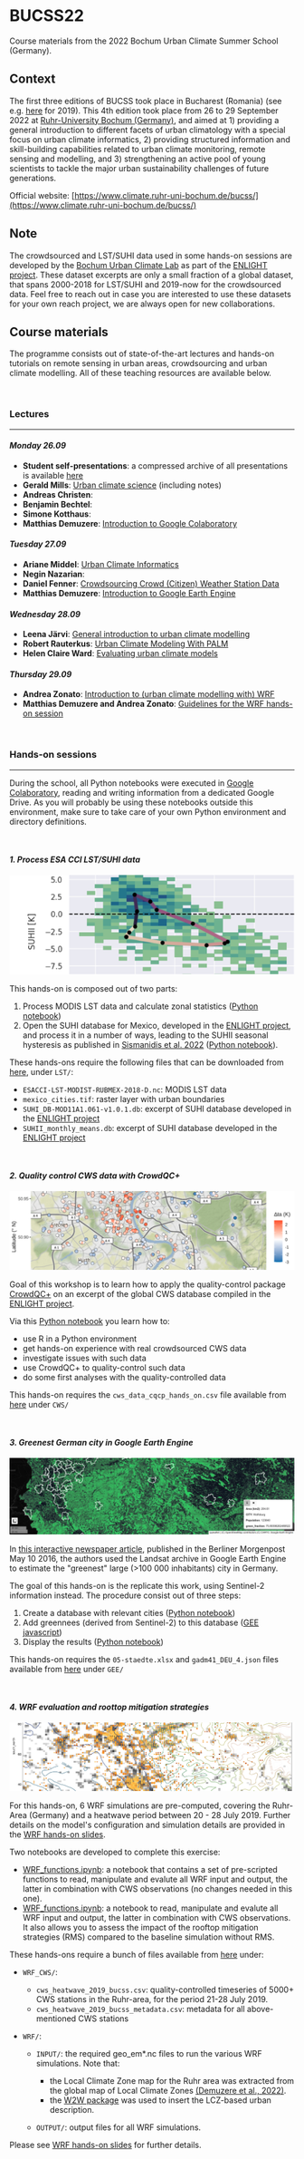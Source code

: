 # BUCSS22
Course materials from the 2022 Bochum Urban Climate Summer School (Germany).

## Context
The first three editions of BUCSS took place in Bucharest (Romania) (see e.g. [here](https://icub.unibuc.ro/events/bucss2019/) for 2019). 
This 4th edition took place from 26 to 29 September 2022 at [Ruhr-University Bochum (Germany)](https://www.ruhr-uni-bochum.de/en), and aimed at 1) providing a general introduction to different facets of urban climatology with a special focus on urban climate informatics, 2) providing structured information and skill-building capabilities related to urban climate monitoring, remote sensing and modelling, and 3) strengthening an active pool of young scientists to tackle the major urban sustainability challenges of future generations.

Official website: [https://www.climate.ruhr-uni-bochum.de/bucss/](https://www.climate.ruhr-uni-bochum.de/bucss/) 

## Note
The crowdsourced and LST/SUHI data used in some hands-on sessions are developed by the [Bochum Urban Climate Lab](https://www.climate.ruhr-uni-bochum.de/research/research-areas/)  as part of the [ENLIGHT project](https://www.climate.ruhr-uni-bochum.de/research/projects/enlight/). These dataset excerpts are only a small fraction of a global dataset, that spans 2000-2018 for LST/SUHI and 2019-now for the crowdsourced data. Feel free to reach out in case you are interested to use these datasets for your own reach project, we are always open for new collaborations.

## Course materials
The programme consists out of state-of-the-art lectures and hands-on tutorials on remote sensing in urban areas, crowdsourcing and urban climate modelling. All of these teaching resources are available below.  

<br>

### Lectures
- - -

#### _Monday 26.09_
- **Student self-presentations**: a compressed archive of all presentations is available [here](https://github.com/RUBclim/BUCSS22/blob/main/lectures/student_self-presentations.tar.xz)
- **Gerald Mills**: [Urban climate science](https://github.com/RUBclim/BUCSS22/blob/main/lectures/Mills_IntroUrbanClimate.pdf) (including notes)
- **Andreas Christen**:
- **Benjamin Bechtel**:
- **Simone Kotthaus**: 
- **Matthias Demuzere**: [Introduction to Google Colaboratory](https://github.com/RUBclim/BUCSS22/blob/main/lectures/Demuzere_GoogleColab_Intro.pdf)

#### _Tuesday 27.09_
- **Ariane Middel**: [Urban Climate Informatics](https://github.com/RUBclim/BUCSS22/blob/main/lectures/Middel_UCI.pdf)
- **Negin Nazarian**: 
- **Daniel Fenner**: [Crowdsourcing Crowd (Citizen) Weather Station Data](https://github.com/RUBclim/BUCSS22/blob/main/lectures/Fenner_Crowdsourcing_CWS.pdf)
- **Matthias Demuzere**: [Introduction to Google Earth Engine](https://github.com/RUBclim/BUCSS22/blob/main/lectures/Demuzere_GoogleEarthEngine.pdf)

#### _Wednesday 28.09_
- **Leena Järvi**: [General introduction to urban climate modelling](https://github.com/RUBclim/BUCSS22/blob/main/lectures/Jarvi_modelling.pdf)
- **Robert Rauterkus**: [Urban Climate Modeling With PALM](https://github.com/RUBclim/BUCSS22/blob/main/lectures/Rauterkus_PALM.pdf)
- **Helen Claire Ward**: [Evaluating urban climate models](https://github.com/RUBclim/BUCSS22/blob/main/lectures/Ward_ModelEvaulation.pdf)

#### _Thursday 29.09_
- **Andrea Zonato**: [Introduction to (urban climate modelling with) WRF](https://github.com/RUBclim/BUCSS22/blob/main/lectures/Zonato_WRF.pdf)
- **Matthias Demuzere and Andrea Zonato**: [Guidelines for the WRF hands-on session](https://github.com/RUBclim/BUCSS22/blob/main/lectures/Demuzere_Zonato_WRF-HandsOn.pdf)


<br>

### Hands-on sessions
- - -

During the school, all Python notebooks were executed in [Google Colaboratory](https://colab.research.google.com/), reading and writing information from a dedicated Google Drive. As you will probably be using these notebooks outside this environment, make sure to take care of your own Python environment and directory definitions. 

<br>

#### _1. Process ESA CCI LST/SUHI data_


![SUHII_ENLIGHT_hysteresis.png](img/SUHII_ENLIGHT_hysteresis.png)


This hands-on is composed out of two parts:

1. Process MODIS LST data and calculate zonal statistics ([Python notebook](notebooks/LST_Exercise_partA.ipynb))
2. Open the SUHI database for Mexico, developed in the [ENLIGHT project](https://www.climate.ruhr-uni-bochum.de/research/projects/enlight/), and process it in a number of ways, leading to the SUHII seasonal hysteresis as published in [Sismanidis et al. 2022](http://doi.org/10.3390/rs14102318) ([Python notebook](notebooks/LST_Exercise_partB.ipynb)).

These hands-ons require the following files that can be downloaded from [here](https://geo-cloud.geographie.ruhr-uni-bochum.de/index.php/s/RHBWQiSinZmotQr), under `LST/`:

* `ESACCI-LST-MODIST-RUBMEX-2018-D.nc`: MODIS LST data
* `mexico_cities.tif`: raster layer with urban boundaries
* `SUHI_DB-MOD11A1.061-v1.0.1.db`: excerpt of SUHI database developed in the [ENLIGHT project](https://www.climate.ruhr-uni-bochum.de/research/projects/enlight/)
* `SUHII_monthly_means.db`: excerpt of SUHI database developed in the [ENLIGHT project](https://www.climate.ruhr-uni-bochum.de/research/projects/enlight/)

<br>

#### _2. Quality control CWS data with CrowdQC+_

![dTa_CrowdQCplus.png](img/dTa_CrowdQCplus.png)

Goal of this workshop is to learn how to apply the quality-control package [CrowdQC+](https://doi.org/10.3389/fenvs.2021.720747) on an excerpt of the global CWS database compiled in the [ENLIGHT project](https://www.climate.ruhr-uni-bochum.de/research/projects/enlight/).

Via this [Python notebook](notebooks/crowdqcplus_application.ipynb) you learn how to:

- use R in a Python environment
- get hands-on experience with real crowdsourced CWS data
- investigate issues with such data
- use CrowdQC+ to quality-control such data
- do some first analyses with the quality-controlled data

This hands-on requires the `cws_data_cqcp_hands_on.csv` file available from [here](https://geo-cloud.geographie.ruhr-uni-bochum.de/index.php/s/RHBWQiSinZmotQr) under `CWS/`

<br>

#### _3. Greenest German city in Google Earth Engine_

![gee_greenest_cities.png](img/gee_greenest_cities.png)

In [this interactive newspaper article](https://interaktiv.morgenpost.de/gruenste-staedte-deutschlands/), published in the Berliner Morgenpost May 10 2016, the authors used the Landsat archive in Google Earth Engine to estimate the "greenest" large (>100 000 inhabitants) city in Germany.   

The goal of this hands-on is the replicate this work, using Sentinel-2 information instead. The procedure consist out of three steps:

1. Create a database with relevant cities ([Python notebook](notebooks/GEE_prep_city_data.ipynb))
2. Add greennees (derived from Sentinel-2) to this database ([GEE javascript](notebooks/greenest_city_germany.js))
3. Display the results ([Python notebook](notebooks/GEE_plot_city_data.ipynb))

This hands-on requires the `05-staedte.xlsx` and `gadm41_DEU_4.json` files available from [here](https://geo-cloud.geographie.ruhr-uni-bochum.de/index.php/s/RHBWQiSinZmotQr) under `GEE/`

<br>

#### _4. WRF evaluation and roottop mitigation strategies_

![WRF_Netatmo_evaluation.png](img/WRF_Netatmo_evaluation.png)

For this hands-on, 6 WRF simulations are pre-computed, covering the Ruhr-Area (Germany) and a heatwave period between 20 - 28 July 2019. Further details on the model's configuration and simulation details are provided in the [WRF hands-on slides](https://github.com/RUBclim/BUCSS22/blob/main/lectures/Demuzere_Zonato_WRF-HandsOn.pdf).

Two notebooks are developed to complete this exercise:
- [WRF_functions.ipynb](notebooks/WRF_functions.ipynb): a notebook that contains a set of pre-scripted functions to read, manipulate and evalute all WRF input and output, the latter in combination with CWS observations (no changes needed in this one).
- [WRF_functions.ipynb](notebooks/WRF_functions.ipynb): a notebook to read, manipulate and evalute all WRF input and output, the latter in combination with CWS observations. It also allows you to assess the impact of the rooftop mitigation strategies (RMS) compared to the baseline simulation without RMS.

These hands-ons require a bunch of files available from [here](https://geo-cloud.geographie.ruhr-uni-bochum.de/index.php/s/RHBWQiSinZmotQr) under:

* `WRF_CWS/`:
  * `cws_heatwave_2019_bucss.csv`: quality-controlled timeseries of 5000+ CWS stations in the Ruhr-area, for the period 21-28 July 2019.
  * `cws_heatwave_2019_bucss_metadata.csv`: metadata for all above-mentioned CWS stations

* `WRF/`:
  * `INPUT/`: the required geo_em*.nc files to run the various WRF simulations. Note that:
    * the Local Climate Zone map for the Ruhr area was extracted from the global map of Local Climate Zones [(Demuzere et al., 2022)](https://doi.org/10.5194/essd-14-3835-2022). 
    * the [W2W package](https://doi.org/10.21105/joss.04432) was used to insert the LCZ-based urban description.

  * `OUTPUT/`: output files for all WRF simulations. 

Please see  [WRF hands-on slides](https://github.com/RUBclim/BUCSS22/blob/main/lectures/Demuzere_Zonato_WRF-HandsOn.pdf) for further details.